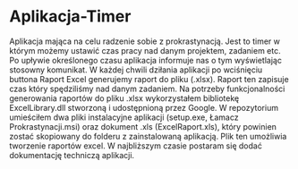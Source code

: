 # Aplikacja-Timer

Aplikacja mająca na celu radzenie sobie z prokrastynacją. Jest to timer w którym możemy ustawić czas pracy nad danym projektem, zadaniem etc. 
Po upływie określonego czasu aplikacja informuje nas o tym wyświetlając stosowny komunikat. 
W każdej chwili dziłania aplikacji po wciśnięciu buttona Raport Excel generujemy raport do pliku (.xlsx). Raport ten zapisuje czas który spędziliśmy nad danym zadaniem. Na potrzeby funkcjonalności generowania raportów do pliku .xlsx wykorzystałem bibliotekę ExcelLibrary.dll stworzoną i udostępnioną przez Google.
W repozytorium umieściłem dwa pliki instalacyjne aplikacji (setup.exe, Łamacz Prokrastynacji.msi) oraz dokument .xls (ExcelRaport.xls), który powinien zostać skopiowany do folderu z zainstalowaną aplikacją. Plik ten umożliwia tworzenie raportów excel. 
W najbliższym czasie postaram się dodać dokumentację techniczą aplikacji.
